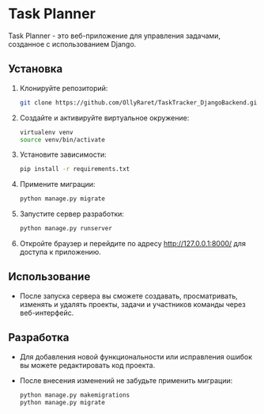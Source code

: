 # Task Planner

Task Planner - это веб-приложение для управления задачами, созданное с использованием Django.

## Установка

1. Клонируйте репозиторий:

    ```bash
    git clone https://github.com/OllyRaret/TaskTracker_DjangoBackend.git
    ```

2. Создайте и активируйте виртуальное окружение:

    ```bash
    virtualenv venv
    source venv/bin/activate
    ```

3. Установите зависимости:

    ```bash
    pip install -r requirements.txt
    ```

4. Примените миграции:

    ```bash
    python manage.py migrate
    ```

5. Запустите сервер разработки:

    ```bash
    python manage.py runserver
    ```

6. Откройте браузер и перейдите по адресу http://127.0.0.1:8000/ для доступа к приложению.

## Использование

- После запуска сервера вы сможете создавать, просматривать, изменять и удалять проекты, задачи и участников команды через веб-интерфейс.

## Разработка

- Для добавления новой функциональности или исправления ошибок вы можете редактировать код проекта.
- После внесения изменений не забудьте применить миграции:

    ```bash
    python manage.py makemigrations
    python manage.py migrate
    ```
